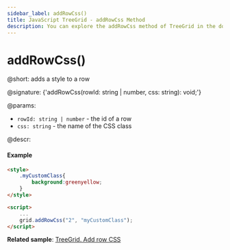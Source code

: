 ```yaml
---
sidebar_label: addRowCss()
title: JavaScript TreeGrid - addRowCss Method 
description: You can explore the addRowCss method of TreeGrid in the documentation of the DHTMLX JavaScript UI library. Browse developer guides and API reference, try out code examples and live demos, and download a free 30-day evaluation version of DHTMLX Suite.
---
```


# addRowCss()

@short: adds a style to a row

@signature: {'addRowCss(rowId: string | number, css: string): void;'}

@params:
- `rowId: string | number` - the id of a row
- `css: string` - the name of the CSS class

@descr:
#### Example

~~~html
<style>
    .myCustomClass{
        background:greenyellow;
    }
</style>

<script>
    ...
    grid.addRowCss("2", "myCustomClass");
</script>
~~~

**Related sample**: [TreeGrid. Add row CSS](https://snippet.dhtmlx.com/kort67nu)

[comment]: # (@related: treegrid/customization.md#styling-rows)
